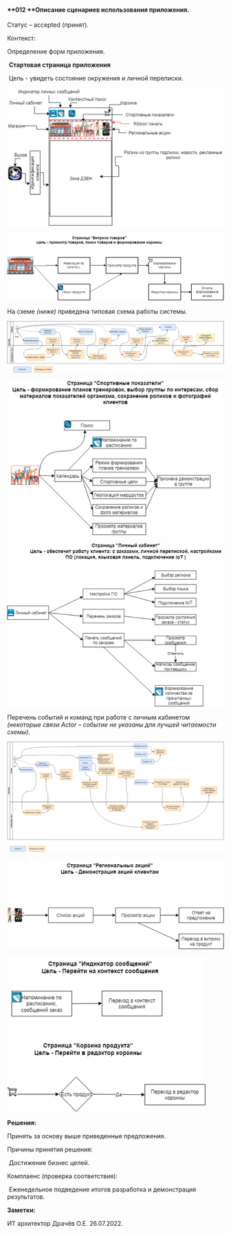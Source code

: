 ####  **012 **Описание сценариев использования приложения.

 

Статус – accepted (принят).

 

Контекст:

Определение форм приложения.

​      **Стартовая страница приложения**

​     Цель - увидеть состояние окружения и личной переписки.

<img src="Сценарий.png" style="zoom:110%;" />





![](Витрина.png)



На схеме *(ниже)* приведена типовая схема работы системы.

![](сценарий1.png)



![](Спорт.png)





![](Личный_кабинет.png)



Перечень событий и команд при работе с личным кабинетом *(некоторые связи* *Actor* *– событие не указаны для лучшей читаемости схемы)*.

![](LKabin.png)





<img src="Акции.png" style="zoom:130%;" />







![](Индикатор.png)



**Решения:** 

Принять за основу выше приведенные предложения.

 

Причины принятия решения:

​      Достижение бизнес целей.

 

Комплаенс (проверка соответствия):

​      Еженедельное подведение итогов разработка и демонстрация результатов.

 

**Заметки:**

ИТ архитектор Драчёв О.Е.  26.07.2022.